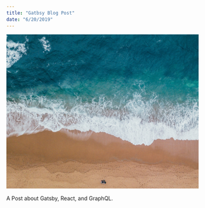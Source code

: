 ```yaml
---
title: "Gatbsy Blog Post"
date: "6/20/2019"
---
```


![Photo of Beach](./beach.jpg)

A Post about Gatsby, React, and GraphQL.
